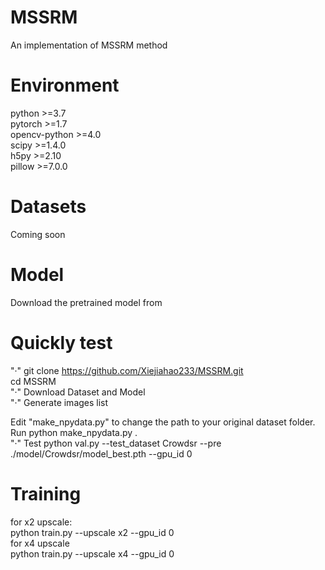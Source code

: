 # MSSRM
An implementation of MSSRM method

# Environment 
python >=3.7<br />
pytorch >=1.7<br />
opencv-python >=4.0<br />
scipy >=1.4.0<br />
h5py >=2.10<br />
pillow >=7.0.0<br />

# Datasets
Coming soon

# Model
Download the pretrained model from

# Quickly test
"·" git clone https://github.com/Xiejiahao233/MSSRM.git<br />
  cd MSSRM<br />
"·" Download Dataset and Model<br />
"·" Generate images list<br />

  Edit "make_npydata.py" to change the path to your original dataset folder.<br />
  Run python make_npydata.py  .<br />
"·" Test
  python val.py  --test_dataset Crowdsr  --pre ./model/Crowdsr/model_best.pth --gpu_id 0<br />

# Training
  for x2 upscale:<br />
    python train.py --upscale x2 --gpu_id 0<br />
  for x4 upscale<br />
    python train.py --upscale x4 --gpu_id 0<br />
